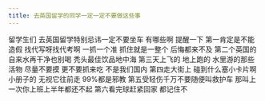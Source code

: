 ```yaml
---
title: 去英国留学的同学一定一定不要做这些事 
---
```

留学生们
去英国留学特别忌讳一定不要坐车
有哪些啊
提醒一下
第一肯定是不能造假
找代写呀找代考啊
一抓一个准
抓住就是一整个
后悔都来不及
第二个英国的自来水再干净也别喝
秃头最佳饮品地中海
第三天上飞的
地上跑的
水里游的那些活物
尽量不要摸
更不要抓来吃
不是我们国内
第四走大街上
碰到什么塞小卡片啊小册子的
无视它往前走
99%都是邪教
第五受轻伤千万不要随便叫救护车
那叫上一次你上班上半年都还不起
第六看完球赶紧回家
都记住不
